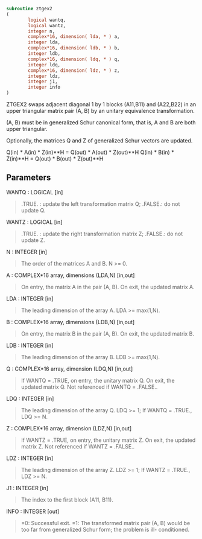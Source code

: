 ```fortran
subroutine ztgex2
(
        logical wantq,
        logical wantz,
        integer n,
        complex*16, dimension( lda, * ) a,
        integer lda,
        complex*16, dimension( ldb, * ) b,
        integer ldb,
        complex*16, dimension( ldq, * ) q,
        integer ldq,
        complex*16, dimension( ldz, * ) z,
        integer ldz,
        integer j1,
        integer info
)
```

ZTGEX2 swaps adjacent diagonal 1 by 1 blocks (A11,B11) and (A22,B22)
in an upper triangular matrix pair (A, B) by an unitary equivalence
transformation.

(A, B) must be in generalized Schur canonical form, that is, A and
B are both upper triangular.

Optionally, the matrices Q and Z of generalized Schur vectors are
updated.

Q(in) * A(in) * Z(in)**H = Q(out) * A(out) * Z(out)**H
Q(in) * B(in) * Z(in)**H = Q(out) * B(out) * Z(out)**H

## Parameters
WANTQ : LOGICAL [in]
> .TRUE. : update the left transformation matrix Q;
> .FALSE.: do not update Q.

WANTZ : LOGICAL [in]
> .TRUE. : update the right transformation matrix Z;
> .FALSE.: do not update Z.

N : INTEGER [in]
> The order of the matrices A and B. N >= 0.

A : COMPLEX*16 array, dimensions (LDA,N) [in,out]
> On entry, the matrix A in the pair (A, B).
> On exit, the updated matrix A.

LDA : INTEGER [in]
> The leading dimension of the array A. LDA >= max(1,N).

B : COMPLEX*16 array, dimensions (LDB,N) [in,out]
> On entry, the matrix B in the pair (A, B).
> On exit, the updated matrix B.

LDB : INTEGER [in]
> The leading dimension of the array B. LDB >= max(1,N).

Q : COMPLEX*16 array, dimension (LDQ,N) [in,out]
> If WANTQ = .TRUE, on entry, the unitary matrix Q. On exit,
> the updated matrix Q.
> Not referenced if WANTQ = .FALSE..

LDQ : INTEGER [in]
> The leading dimension of the array Q. LDQ >= 1;
> If WANTQ = .TRUE., LDQ >= N.

Z : COMPLEX*16 array, dimension (LDZ,N) [in,out]
> If WANTZ = .TRUE, on entry, the unitary matrix Z. On exit,
> the updated matrix Z.
> Not referenced if WANTZ = .FALSE..

LDZ : INTEGER [in]
> The leading dimension of the array Z. LDZ >= 1;
> If WANTZ = .TRUE., LDZ >= N.

J1 : INTEGER [in]
> The index to the first block (A11, B11).

INFO : INTEGER [out]
> =0:  Successful exit.
> =1:  The transformed matrix pair (A, B) would be too far
> from generalized Schur form; the problem is ill-
> conditioned.
